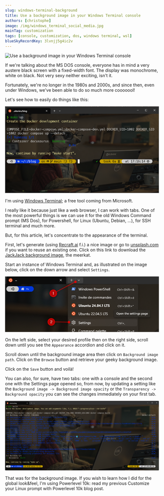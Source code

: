 ```yaml
---
slug: windows-terminal-background
title: Use a background image in your Windows Terminal console
authors: [christophe]
image: /img/windows_terminal_social_media.jpg
mainTag: customization
tags: [console, customization, dos, windows terminal, wsl]
blueSkyRecordKey: 3lvnjj5g4ic2v
---
```

![Use a background image in your Windows Terminal console](/img/windows_terminal_banner.jpg)

If we're talking about the MS DOS console, everyone has in mind a very austere black screen with a fixed-width font. The display was monochrome, white on black. Not very sexy neither exciting, isn't it.

Fortunately, we're no longer in the 1980s and 2000s, and since then, even under Windows, we've been able to do so much more cooooool!

Let's see how to easily do things like this:

![My console](./images/console.png)

<!-- truncate -->

I'm using [Windows Terminal](https://apps.microsoft.com/detail/9n0dx20hk701); a free tool coming from Microsoft.

I really like it because just like a web browser, I can work with tabs. One of the most powerful things is we can use it for the old Windows Command prompt (MS Dos), for Powershell, for Linux (Ubuntu, Debian, ...), for SSH terminal and much more.

But, for this article, let's concentrate to the appearance of the terminal.

First, let's generate (using [Recraft.ai](https://www.recraft.ai/) f.i.) a nice image or go to [unsplash.com](https://unsplash.com/) if you want to reuse an existing one. Click on this link to download the [JackJack background image](./images/wallpaper.jpg), the meerkat.

Start an instance of Windows Terminal and, as illustrated on the image below, click on the down arrow and select `Settings`.

![Accessing to the settings page](./images/settings.png)

On the left side, select your desired profile then on the right side, scroll down until you see the `Appearance` accordion and click on it.

Scroll down until the background image area then click on `Background image path`. Click on the `Browse` button and retrieve your geeky background image.

Click on the `Save` button and voilà!

You can also, for sure, have two tabs: one with a console and the second one with the Settings page opened so, from now, by updating a setting like the `Background image -> Background image opacity` or the `Transparency -> Background opacity` you can see the changes immediately on your first tab.

![Nice no?](./images/full_image.png)

That was for the background image. If you wish to learn how I did for the global look&feel, I'm using Powerlevel 10k: read my previous <Link to="/blog/powerlevel10k_sandbox">Customize your Linux prompt with Powerlevel 10k</Link> blog post.
